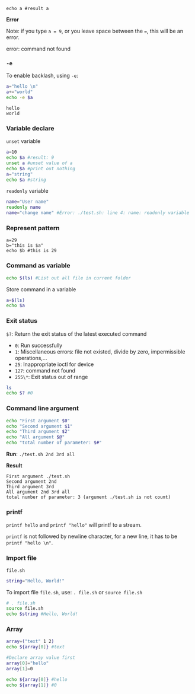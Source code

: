 ```shell
echo a #result a
```

**Error**

Note: if you type ``a = 9``, or you leave space between the ``=``, this will be an error.

error: command not found

### ``-e``

To enable backlash, using ``-e``:

```sh
a="hello \n"
a+="world"
echo -e $a
```
```
hello
world
```

### Variable declare

``unset`` variable

```sh
a=10
echo $a #result: 9
unset a #unset value of a
echo $a #print out nothing
a="string"
echo $a #string
```

``readonly`` variable

```sh
name="User name"
readonly name
name="change name" #Error: ./test.sh: line 4: name: readonly variable
```

### Represent pattern

```shell
a=29
b="this is $a"
echo $b #this is 29
```

### Command as variable

```sh
echo $(ls) #List out all file in current folder
```

Store command in a variable

```sh
a=$(ls)
echo $a
```

### Exit status

``$?``: Return the exit status of the latest executed command

* ``0``: Run successfully
* ``1``: Miscellaneous errors: file not existed, divide by zero, impermissible operations,...
* ``25``:	Inappropriate ioctl for device
* ``127``: command not found
* ``255\*``: Exit status out of range

```sh
ls
echo $? #0
```

### Command line argument

```sh
echo "First argument $0"
echo "Second argument $1"
echo "Third argument $2"
echo "All argument $@"
echo "total number of parameter: $#"
```

**Run**: ``./test.sh 2nd 3rd all``

**Result**

```
First argument ./test.sh
Second argument 2nd
Third argument 3rd
All argument 2nd 3rd all
total number of parameter: 3 (argument ./test.sh is not count)
```

### printf

``printf hello`` and ``printf "hello"`` will printf to a stream.

``printf`` is not followed by newline character, for a new line, it has to be ``printf "hello \n"``.

### Import file

``file.sh``

```sh
string="Hello, World!"
```

To import file ``file.sh``, use: ``. file.sh`` or ``source file.sh``

```sh
# . file.sh
source file.sh
echo $string #Hello, World!
```

### Array

```sh
array=("text" 1 2)
echo ${array[0]} #text
```

```sh
#Declare array value first
array[0]="hello"
array[1]=0

echo ${array[0]} #hello
echo ${array[1]} #0
```
